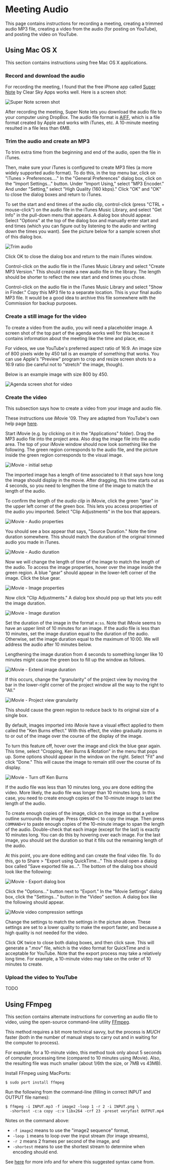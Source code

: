 Meeting Audio
=============

This page contains instructions for recording a meeting, creating a
trimmed audio MP3 file, creating a video from the audio
(for posting on YouTube), and posting the video on YouTube.


Using Mac OS X
--------------

This section contains instructions using free Mac OS X applications.


### Record and download the audio

For recording the meeting, I found that the free iPhone app called
[Super Note][super-note] by Clear Sky Apps works well.  Here is a
screen shot:

![](images/supernote.png "Super Note screen shot")

After recording the meeting, Super Note lets you download the audio file
to your computer using DropBox.  The audio file format is [AIFF][aiff],
which is a file format created by Apple and works with iTunes, etc.
A 10-minute meeting resulted in a file less than 6MB.


### Trim the audio and create an MP3

To trim extra time from the beginning and end of the audio, open the
file in iTunes.

Then, make sure your iTunes is configured to create MP3 files (a more
widely supported audio format).  To do this, in the top menu bar,
click on "iTunes > Preferences...."  In the "General Preferences"
dialog box, click on the "Import Settings..." button.  Under
"Import Using," select "MP3 Encoder."  And under "Setting," select
"High Quality (160 kbps)."  Click "OK" and "OK" to close the dialog
boxes and return to iTunes.

To set the start and end times of the audio clip, control-click
(press "CTRL + mouse-click") on the audio file in the iTunes Music Library,
and select "Get Info" in the pull-down menu that appears.
A dialog box should appear.
Select "Options" at the top of the dialog box and manually enter start
and end times (which you can figure out by listening to the audio and
writing down the times you want).  See the picture below for a sample
screen shot of this dialog box.

![](images/audio_trim.png "Trim audio")

Click OK to close the dialog box and return to the main iTunes window.

Control-click on the audio file in the iTunes Music Library
and select "Create MP3 Version."  This should create a new audio file
in the library.  The length should be shorter to reflect the new start
and end times you chose.

Control-click on the audio file in the iTunes Music Library
and select "Show in Finder."  Copy this MP3 file to a separate location.
This is your final audio MP3 file.  It would be a good idea to archive
this file somewhere with the Commission for backup purposes.


### Create a still image for the video

To create a video from the audio, you will need a placeholder image.
A screen shot of the top part of the agenda works well for this because
it contains information about the meeting like the time and place, etc.

For videos, we use YouTube's preferred aspect ratio of 16:9.  An image
size of 800 pixels wide by 450 tall is an example of something that works.
You can use Apple's "Preview" program to crop and resize screen shots
to a 16:9 ratio (be careful not to "stretch" the image, though).

Below is an example image with size 800 by 450.

![](images/agenda_screen_shot.png "Agenda screen shot for video")


### Create the video

This subsection says how to create a video from your image and audio file.

These instructions use iMovie '09.  They are adapted from YouTube's own
help page [here][youtube-help].

Start iMovie (e.g. by clicking on it in the "Applications" folder).
Drag the MP3 audio file into the project area.  Also drag the image file
into the audio area.  The top of your iMovie window should now look
something like the following.  The green region corresponds to the
audio file, and the picture inside the green region corresponds to
the visual image.

![](images/imovie_01_initial_setup.png "iMovie - initial setup")

The imported image has a length of time associated to it
that says how long the image should display in the movie.
After dragging, this time starts out as 4 seconds, so you need to lengthen
the time of the image to match the length of the audio.

To confirm the length of the _audio clip_ in iMovie, click the green "gear"
in the upper left corner of the green box.  This lets you access
properties of the audio you imported.  Select "Clip Adjustments" in the
box that appears.

![](images/imovie_02_audio_properties.png "iMovie - Audio properties")

You should see a box appear that says, "Source Duration."  Note the time
duration somewhere.  This should match the duration of the original
trimmed audio you made in iTunes.

![](images/imovie_03_audio_duration.png "iMovie - Audio duration")

Now we will change the length of time of the image to match
the length of the audio.  To access the image properties, hover over the
image inside the green region.  A blue "gear" should appear in
the lower-left corner of the image.  Click the blue gear.

![](images/imovie_04_image_properties.png "iMovie - Image properties")

Now click "Clip Adjustments."  A dialog box should pop up that lets you
edit the image duration.

![](images/imovie_05_image_duration.png "iMovie - Image duration")

Set the duration of the image in the format `m:ss`.  Note that iMovie
seems to have an upper limit of 10 minutes for an image.
If the audio file is less than 10 minutes, set the image duration
equal to the duration of the audio.  Otherwise, set the image duration
equal to the maximum of 10:00.  We will address the audio after
10 minutes below.

Lengthening the image duration from 4 seconds to something longer
like 10 minutes might cause the green box to fill up the window as follows.

![](images/imovie_06_extend_image_duration.png "iMovie - Extend image duration")

If this occurs, change the "granularity" of the project view by moving
the bar in the lower-right corner of the project window all the way to
the right to "All."

![](images/imovie_07_granularity.png "iMovie - Project view granularity")

This should cause the green region to reduce back to its original size
of a single box.

By default, images imported into iMovie have a visual effect applied
to them called the "Ken Burns effect."  With this effect, the video
gradually zooms in to or out of the image over the course of the display
of the image.

To turn this feature off, hover over the image and click the blue gear
again.  This time, select "Cropping, Ken Burns & Rotation" in the menu
that pops up.  Some options should appear in the window on the right.
Select "Fit" and click "Done."  This will cause the image to remain still
over the course of its display.

![](images/imovie_08_turn_off_ken_burns.png "iMovie - Turn off Ken Burns")

If the audio file was less than 10 minutes long, you are done editing
the video.  More likely, the audio file was longer than 10
minutes long.  In this case, you need to create enough copies of
the 10-minute image to last the length of the audio.

To create enough copies of the image, click on the image so that a yellow
outline surrounds the image.  Press `COMMAND+C` to copy the image.
Then press `COMMAND+V` to paste enough copies of the 10-minute
image to span the length of the audio.  Double-check that each image
(except for the last) is exactly 10 minutes long.  You can do this by
hovering over each image.  For the last image, you should set the
duration so that it fills out the remaining length of the audio.

At this point, you are done editing and can create the final video file.
To do this, go to Share > "Export using QuickTime..."  This should
open a dialog box called "Save exported file as...".  The bottom of the
dialog box should look like the following:

![](images/imovie_09_export_dialog_box.png "iMovie - Export dialog box")


Click the "Options..." button next to "Export."  In the "Movie Settings"
dialog box, click the "Settings..." button in the "Video" section.
A dialog box like the following should appear.

![](images/imovie_10_video_compression.png "iMovie video compression settings")

Change the settings to match the settings in the picture above.
These settings are set to a lower quality to make the export faster, and
because a high quality is not needed for the video.

Click OK twice to close both dialog boxes, and then click save.
This will generate a ".mov" file, which is the video format for QuickTime
and is acceptable for YouTube.  Note that the export process may take a
relatively long time.  For example, a 10-minute video may take on the
order of 10 minutes to create.


### Upload the video to YouTube

TODO


Using FFmpeg
------------

This section contains alternate instructions for converting an
audio file to video, using the open-source command-line utility
[FFmpeg][ffmpeg].

This method requires a bit more technical savvy, but the process is _MUCH_
faster (both in the number of manual steps to carry out and in waiting
for the computer to process).

For example, for a 10-minute video, this method took only about 5 seconds
of computer processing time (compared to 10 minutes using iMovie).
Also, the resulting file was much smaller (about 1/6th the size, or
7MB vs 43MB).

Install FFmpeg using MacPorts:

    $ sudo port install ffmpeg

Run the following from the command-line (filling in correct INPUT
and OUTPUT file names):

    $ ffmpeg -i INPUT.mp3 -f image2 -loop 1 -r 2 -i INPUT.png \
      -shortest -c:a copy -c:v libx264 -crf 23 -preset veryfast OUTPUT.mp4

Notes on the command above:

* `-f image2` means to use the "image2 sequence" format,
* `-loop 1` means to loop over the input stream (for image streams),
* `-r 2` means 2 frames per second of the image, and
* `-shortest` means to use the shortest stream to determine when encoding
  should end.

See [here](http://superuser.com/a/538168) for more info and for where
this suggested syntax came from.


[aiff]: http://en.wikipedia.org/wiki/Audio_Interchange_File_Format
[ffmpeg]: https://www.ffmpeg.org/
[super-note]: http://www.clearskyapps.com/portfolio/super-note
[youtube-help]: https://support.google.com/youtube/answer/1696878?hl=en

